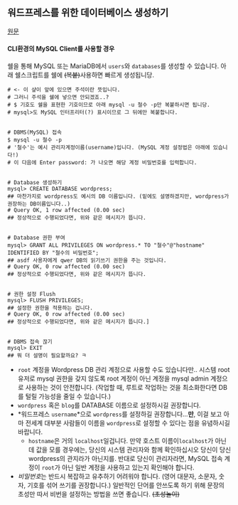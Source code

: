 ## 워드프레스를 위한 데이터베이스 생성하기

[원문](https://wordpress.org/support/article/creating-database-for-wordpress/)

#### CLI환경의 MySQL Client를 사용할 경우

쉘을 통해 MySQL 또는 MariaDB에서 `users`와 `databases`를 생성할 수 있습니다. 아래 쉘스크립트를 쉘에 ~~(복붙)~~사용하면 빠르게 생성됩니당.

```shell
# <- 이 샾이 앞에 있으면 주석이란 뜻입니다.
# 그러니 주석을 쉘에 넣으면 안되겠죠..?
# $ 기호도 쉘을 표현한 기호이므로 아래 mysql -u 철수 -p만 복붙하시면 됩니당.
# mysql>도 MySQL 인터프리터(?) 표시이므로 그 뒤에만 복붙합니다.


# DBMS(MySQL) 접속
$ mysql -u 철수 -p 
# '철수'는 예시 관리자계정이름(username)입니다. (MySQL 계정 설정법은 아래에 있습니다!)
# 이 다음에 Enter password: 가 나오면 해당 계정 비밀번호를 입력합니다.


# Database 생성하기
mysql> CREATE DATABASE wordpress;
## 마찬가지로 wordpress도 예시의 DB 이름입니다. (밑에도 설명하겠지만, wordpress가 권장하는 DB이름입니다..)
# Query OK, 1 row affected (0.00 sec)
## 정상적으로 수행되었다면, 위와 같은 메시지가 뜹니다.


# Database 권한 부여
mysql> GRANT ALL PRIVILEGES ON wordpress.* TO "철수"@"hostname" IDENTIFIED BY "철수의 비밀번호";
## asdf 사용자에게 qwer DB의 읽기쓰기 권한을 주는 것입니다.
# Query OK, 0 row affected (0.00 sec)
## 정상적으로 수행되었다면, 위와 같은 메시지가 뜹니다.


# 권한 설정 Flush
mysql> FLUSH PRIVILEGES;
## 설정한 권한을 적용하는 겁니다.
# Query OK, 0 row affected (0.00 sec)
## 정상적으로 수행되었다면, 위와 같은 메시지가 뜹니다.]


# DBMS 접속 끊기
mysql> EXIT
## 뭐 더 설명이 필요할까요? ㅋ

```



- `root` 계정을 Wordpress DB 관리 계정으로 사용할 수도 있습니다만..  시스템 root 유저로 mysql 권한을 갖지 않도록 root 계정이 아닌 계정을 mysql admin 계정으로 사용하는 것이 안전합니다. (작업할 때, 루트로 작업하는 것을 최소화한다면 DB를 털릴 가능성을 줄일 수 있습니다.)
- `wordpress` 혹은 `blog`를 DATABASE 이름으로 설정하시길 권장합니다.
- *워드프레스 `username`*으로 `wordpress`를 설정하길 권장합니다...**만**, 이걸 보고 아마 전세계 대부분 사람들이 이름을 `wordpress`로 설정할 수 있다는 점을 유념하시길 바랍니다.
  - `hostname`은 거의 `localhost`일겁니다. 만약 호스트 이름이`localhost`가 아닌데 값을 모를 경우에는, 당신의 시스템 관리자와 함께 확인하십시오 당신이 당신 wordpress의 관지라가 아닌지를. 반대로 당신이 관리자라면, MySQL 접속 계정이 `root`가 아닌 일반 계정을 사용하고 있는지 확인해야 합니다.
- *비밀번호*는 반드시 복잡하고 유추하기 어려워야 합니다. (영어 대문자, 소문자, 숫자, 기호를 섞어 쓰기를 권장합니다.) 일반적인 단어를 안쓰도록 하기 위해 문장의 초성만 따서 비번을 설정하는 방법을 쓰면 좋습니다. ~~(초성놀이)~~

